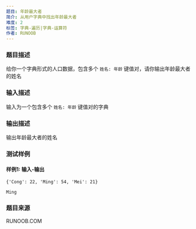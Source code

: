 ```yaml
---
题目: 年龄最大者
简介: 从用户字典中找出年龄最大者
难度: 2
标签: 字典-遍历|字典-运算符
作者: RUNOOB
---
```


### 题目描述

给你一个字典形式的人口数据，包含多个 `姓名: 年龄` 键值对，请你输出年龄最大者的姓名

### 输入描述

输入为一个包含多个 `姓名: 年龄` 键值对的字典

### 输出描述

输出年龄最大者的姓名

### 测试样例

#### 样例1: 输入-输出

```
{'Cong': 22, 'Ming': 54, 'Mei': 21}
```

```
Ming
```

### 题目来源

RUNOOB.COM
